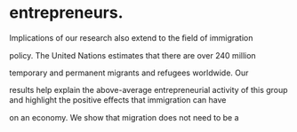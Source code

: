 # entrepreneurs.

Implications of our research also extend to the ﬁeld of immigration

policy. The United Nations estimates that there are over 240 million

temporary and permanent migrants and refugees worldwide. Our

results help explain the above-average entrepreneurial activity of this group and highlight the positive eﬀects that immigration can have

on an economy. We show that migration does not need to be a